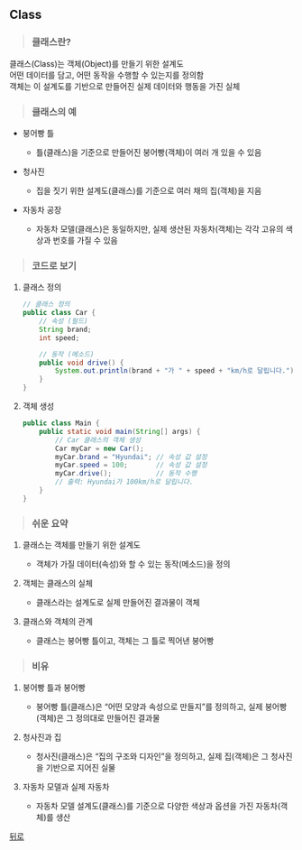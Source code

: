 ## Class
> ### 클래스란?
클래스(Class)는 객체(Object)를 만들기 위한 설계도</br>
어떤 데이터를 담고, 어떤 동작을 수행할 수 있는지를 정의함</br>
객체는 이 설계도를 기반으로 만들어진 실제 데이터와 행동을 가진 실체

> ### 클래스의 예
- 붕어빵 틀
	- 틀(클래스)을 기준으로 만들어진 붕어빵(객체)이 여러 개 있을 수 있음

- 청사진
	- 집을 짓기 위한 설계도(클래스)를 기준으로 여러 채의 집(객체)을 지음

- 자동차 공장
	- 자동차 모델(클래스)은 동일하지만, 실제 생산된 자동차(객체)는 각각 고유의 색상과 번호를 가질 수 있음

> ### 코드로 보기
1. 클래스 정의
    ```java
    // 클래스 정의
    public class Car {
        // 속성 (필드)
        String brand;
        int speed;

        // 동작 (메소드)
        public void drive() {
            System.out.println(brand + "가 " + speed + "km/h로 달립니다.");
        }
    }
    ```

2. 객체 생성
    ```java
    public class Main {
        public static void main(String[] args) {
            // Car 클래스의 객체 생성
            Car myCar = new Car();
            myCar.brand = "Hyundai"; // 속성 값 설정
            myCar.speed = 100;       // 속성 값 설정
            myCar.drive();           // 동작 수행
            // 출력: Hyundai가 100km/h로 달립니다.
        }
    }
    ```

> ### 쉬운 요약
1. 클래스는 객체를 만들기 위한 설계도
	- 객체가 가질 데이터(속성)와 할 수 있는 동작(메소드)을 정의

2. 객체는 클래스의 실체
	- 클래스라는 설계도로 실제 만들어진 결과물이 객체

3. 클래스와 객체의 관계
	- 클래스는 붕어빵 틀이고, 객체는 그 틀로 찍어낸 붕어빵

> ### 비유
1. 붕어빵 틀과 붕어빵
	- 붕어빵 틀(클래스)은 “어떤 모양과 속성으로 만들지”를 정의하고, 실제 붕어빵(객체)은 그 정의대로 만들어진 결과물

2. 청사진과 집
    - 청사진(클래스)은 “집의 구조와 디자인”을 정의하고, 실제 집(객체)은 그 청사진을 기반으로 지어진 실물

3. 자동차 모델과 실제 자동차
	- 자동차 모델 설계도(클래스)를 기준으로 다양한 색상과 옵션을 가진 자동차(객체)를 생산

[뒤로](java.md)